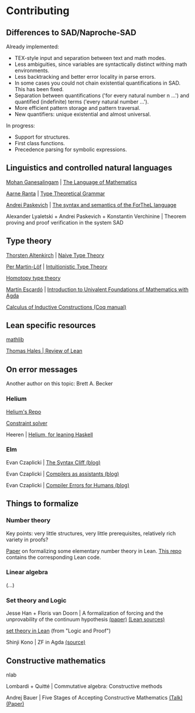 # Contributing

## Differences to SAD/Naproche-SAD

Already implemented:

- TEX-style input and separation between text and math modes.
- Less ambiguities, since variables are syntactically distinct withing math environments.
- Less backtracking and better error locality in parse errors.
- In some cases you could not chain existential quantifications in SAD. This has been fixed.
- Separation between quantifications ('for every natural number n ...') and quantified (indefinite) terms ('every natural number ...').
- More efficient pattern storage and pattern traversal.
- New quantifiers: unique existential and almost universal.



In progress:

- Support for structures.
- First class functions.
- Precedence parsing for symbolic expressions.



## Linguistics and controlled natural languages


[Mohan Ganesalingam](https://www.crunchbase.com/person/mohan-ganesalingam) |
[The Language of Mathematics](https://www.springer.com/gp/book/9783642370113)

[Aarne Ranta](http://www.cse.chalmers.se/~aarne/) |
[Type Theoretical Grammar](https://books.google.de/books?hl=sv&lr=&id=A5m13eGOcqYC)

[Andrei Paskevich](http://tertium.org/) |
[The syntax and semantics of the ForTheL language](https://www.google.com/url?sa=t&source=web&cd=1&ved=2ahUKEwi8zZHH7IDmAhXCYlAKHWSeCqUQFjAAegQIBhAC&url=http%3A%2F%2Fnevidal.org%2Fdownload%2Fforthel.pdf&usg=AOvVaw1fLxbYbrfL5lXF7uDVVrwE)

Alexander Lyaletski + Andrei Paskevich + Konstantin Verchinine |
Theorem proving and proof verification in the system SAD


## Type theory

[Thorsten Altenkirch](http://www.cs.nott.ac.uk/~psztxa/) |
 [Naive Type Theory](http://www.cs.nott.ac.uk/~psztxa/publ/fomus19.pdf)

[Per Martin-Löf](https://en.wikipedia.org/wiki/Per_Martin-L%C3%B6f) |
[Intuitionistic Type Theory](http://archive-pml.github.io/martin-lof/pdfs/Bibliopolis-Book-retypeset-1984.pdf)

[Homotopy type theory](https://homotopytypetheory.org/book/)

[Martín Escardó](https://www.cs.bham.ac.uk/~mhe/) |
[Introduction to Univalent Foundations of Mathematics with Agda](https://www.cs.bham.ac.uk/~mhe/HoTT-UF-in-Agda-Lecture-Notes/HoTT-UF-Agda.html)

[Calculus of Inductive Constructions (Coq manual)](https://coq.inria.fr/refman/language/cic.html)



## Lean specific resources

[mathlib](https://github.com/leanprover-community/mathlib)

[Thomas Hales | Review of Lean](https://jiggerwit.wordpress.com/2018/09/18/a-review-of-the-lean-theorem-prover/)


## On error messages


Another author on this topic: Brett A. Becker


### Helium

[Helium's Repo](https://github.com/Helium4Haskell/helium)

[Constraint solver](https://github.com/Helium4Haskell/Top)

Heeren |
[Helium, for leaning Haskell](http://www.open.ou.nl/bhr/heeren-helium.pdf)


### Elm

Evan Czaplicki |
[The Syntax Cliff (blog)](https://elm-lang.org/news/the-syntax-cliff)

Evan Czaplicki |
[Compilers as assistants (blog)](https://elm-lang.org/news/compilers-as-assistants)

Evan Czaplicki |
[Compiler Errors for Humans (blog)](https://elm-lang.org/news/compiler-errors-for-humans)


## Things to formalize


### Number theory

Key points: very little structures, very little prerequisites, relatively rich variety in proofs?

[Paper](https://homes.cs.washington.edu/~thickstn/docs/lean.pdf) on formalizing some elementary number theory in Lean.
[This repo](https://github.com/jthickstun/lean) contains the corresponding Lean code.


### Linear algebra

(...)

### Set theory and Logic

Jesse Han + Floris van Doorn |
A formalization of forcing and the unprovability of the continuum hypothesis
[(paper)](https://arxiv.org/abs/1904.10570)
[(Lean sources)](https://github.com/flypitch/flypitch)

[set theory in Lean](https://leanprover.github.io/logic_and_proof/sets_in_lean.html) (from "Logic and Proof")

Shinji Kono |
ZF in Agda
[(source)](https://github.com/shinji-kono/zf-in-agda)




## Constructive mathematics


nlab


Lombardi + Quitté |
Commutative algebra: Constructive methods


Andrej Bauer |
Five Stages of Accepting Constructive Mathematics
[(Talk)](https://www.youtube.com/watch?v=zmhd8clDd_Y)
[(Paper)](https://www.ams.org/journals/bull/2017-54-03/S0273-0979-2016-01556-4/S0273-0979-2016-01556-4.pdf)
